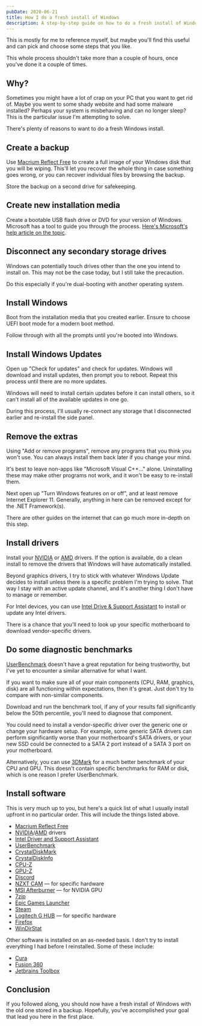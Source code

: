 ```yaml
---
pubDate: 2020-06-21
title: How I do a fresh install of Windows
description: A step-by-step guide on how to do a fresh install of Windows, including backup creation, installation, driver setup, and essential software recommendations.
---
```


This is mostly for me to reference myself, but maybe you'll find this useful and can pick and choose some steps that you like.

This whole process shouldn't take more than a couple of hours, once you've done it a couple of times.

## Why?

Sometimes you might have a lot of crap on your PC that you want to get rid of.
Maybe you went to some shady website and had some malware installed?
Perhaps your system is misbehaving and can no longer sleep?
This is the particular issue I'm attempting to solve.

There's plenty of reasons to want to do a fresh Windows install.

## Create a backup

Use [Macrium Reflect Free](https://www.macrium.com/reflectfree) to create a full image of your Windows disk that you will be wiping.
This'll let you recover the whole thing in case something goes wrong, or you can recover individual files by browsing the backup.

Store the backup on a second drive for safekeeping.

## Create new installation media

Create a bootable USB flash drive or DVD for your version of Windows.
Microsoft has a tool to guide you through the process.
[Here's Microsoft's help article on the topic](https://support.microsoft.com/en-us/help/15088/windows-10-create-installation-media).

## Disconnect any secondary storage drives

Windows can potentially touch drives other than the one you intend to install on.
This may not be the case today, but I still take the precaution.

Do this especially if you're dual-booting with another operating system.

## Install Windows

Boot from the installation media that you created earlier.
Ensure to choose UEFI boot mode for a modern boot method.

Follow through with all the prompts until you're booted into Windows.

## Install Windows Updates

Open up "Check for updates" and check for updates.
Windows will download and install updates, then prompt you to reboot.
Repeat this process until there are no more updates.

Windows will need to install certain updates before it can install others, so it can't install all of the available updates in one go.

During this process, I'll usually re-connect any storage that I disconnected earlier and re-install the side panel.

## Remove the extras

Using "Add or remove programs", remove any programs that you think you won't use.
You can always install them back later if you change your mind.

It's best to leave non-apps like "Microsoft Visual C++…" alone.
Uninstalling these may make other programs not work, and it won't be easy to re-install them.

Next open up "Turn Windows features on or off", and at least remove Internet Explorer 11.
Generally, anything in here can be removed except for the .NET Framework(s).

There are other guides on the internet that can go much more in-depth on this step.

## Install drivers

Install your [NVIDIA](https://www.nvidia.com/Download/index.aspx) or [AMD](https://www.amd.com/en/support) drivers.
If the option is available, do a clean install to remove the drivers that Windows will have automatically installed.

Beyond graphics drivers, I try to stick with whatever Windows Update decides to install unless there is a specific problem I'm trying to solve.
That way I stay with an active update channel, and it's another thing I don't have to manage or remember.

For Intel devices, you can use [Intel Drive & Support Assistant](https://www.intel.com/content/www/us/en/support/intel-driver-support-assistant.html) to install or update any Intel drivers.

There is a chance that you'll need to look up your specific motherboard to download vendor-specific drivers.

## Do some diagnostic benchmarks

[UserBenchmark](https://www.userbenchmark.com/) doesn't have a great reputation for being trustworthy, but I've yet to encounter a similar alternative for what I want.

If you want to make sure all of your main components (CPU, RAM, graphics, disk) are all functioning within expectations, then it's great.
Just don't try to compare with non-similar components.

Download and run the benchmark tool, if any of your results fall significantly below the 50th percentile, you'll need to diagnose that component.

You could need to install a vendor-specific driver over the generic one or change your hardware setup.
For example, some generic SATA drivers can perform significantly worse than your motherboard's SATA drivers, or your new SSD could be connected to a SATA 2 port instead of a SATA 3 port on your motherboard.

Alternatively, you can use [3DMark](https://www.3dmark.com/) for a much better benchmark of your CPU and GPU.
This doesn't contain specific benchmarks for RAM or disk, which is one reason I prefer UserBenchmark.

## Install software

This is very much up to you, but here's a quick list of what I usually install upfront in no particular order.
This will include the things listed above.

* [Macrium Reflect Free](https://www.macrium.com/reflectfree)
* [NVIDIA](https://www.nvidia.com/Download/index.aspx)/[AMD](https://www.amd.com/en/support) drivers
* [Intel Driver and Support Assistant](https://www.intel.com/content/www/us/en/support/intel-driver-support-assistant.html)
* [UserBenchmark](https://www.userbenchmark.com/)
* [CrystalDiskMark](https://crystalmark.info/en/software/crystaldiskmark/)
* [CrystalDiskInfo](https://crystalmark.info/en/software/crystaldiskinfo/)
* [CPU-Z](https://www.cpuid.com/softwares/cpu-z.html)
* [GPU-Z](https://www.techpowerup.com/gpuz/)
* [Discord](https://discord.com/)
* [NZXT CAM](https://www.nzxt.com/camapp) — for specific hardware
* [MSI Afterburner](https://www.msi.com/page/afterburner) — for NVIDIA GPU
* [7zip](https://www.7-zip.org/)
* [Epic Games Launcher](https://www.epicgames.com/unrealtournament/en-US/download)
* [Steam](https://store.steampowered.com/)
* [Logitech G HUB](https://www.logitechg.com/en-us/innovation/g-hub.html) — for specific hardware
* [Firefox](https://www.mozilla.org/en-US/firefox/)
* [WinDirStat](https://windirstat.net/download.html)

Other software is installed on an as-needed basis.
I don't try to install everything I had before I reinstalled.
Some of these include:

* [Cura](https://ultimaker.com/software/ultimaker-cura)
* [Fusion 360](https://www.autodesk.com/products/fusion-360/overview)
* [Jetbrains Toolbox](https://www.jetbrains.com/toolbox-app/)

## Conclusion

If you followed along, you should now have a fresh install of Windows with the old one stored in a backup.
Hopefully, you've accomplished your goal that lead you here in the first place.
